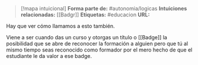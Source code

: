 > [!mapa intuicional]
> **Forma parte de:** #autonomia/logicas 
> **Intuiciones relacionadas:** [[Badgr]]
> **Etiquetas:** #educacion 
> **URL:** 


Hay que ver cómo llamamos a esto también.

Viene a ser cuando das un curso y otorgas un título o [[Badge]] la posibilidad que se abre de reconocer la formación a alguien pero que tú al mismo tiempo seas reconocido como formador por el mero hecho de que el estudiante le da valor a ese badge.